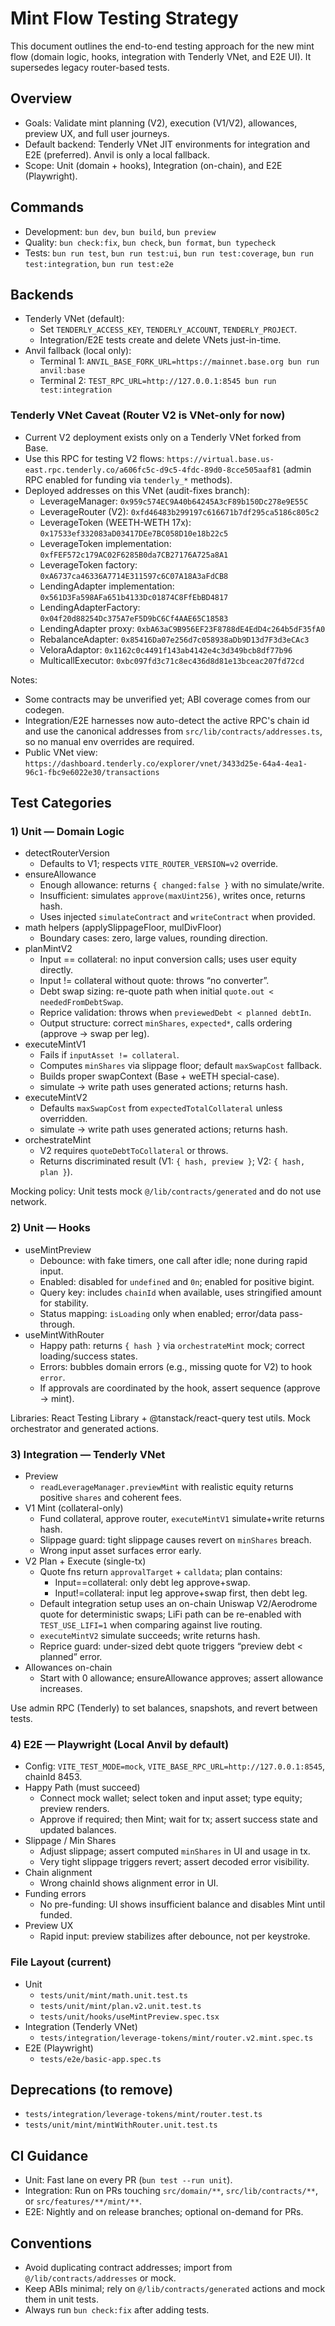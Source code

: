 # Mint Flow Testing Strategy

This document outlines the end-to-end testing approach for the new mint flow (domain logic, hooks, integration with Tenderly VNet, and E2E UI). It supersedes legacy router-based tests.

## Overview

- Goals: Validate mint planning (V2), execution (V1/V2), allowances, preview UX, and full user journeys.
- Default backend: Tenderly VNet JIT environments for integration and E2E (preferred). Anvil is only a local fallback.
- Scope: Unit (domain + hooks), Integration (on-chain), and E2E (Playwright).

## Commands

- Development: `bun dev`, `bun build`, `bun preview`
- Quality: `bun check:fix`, `bun check`, `bun format`, `bun typecheck`
- Tests: `bun run test`, `bun run test:ui`, `bun run test:coverage`, `bun run test:integration`, `bun run test:e2e`

## Backends

- Tenderly VNet (default):
  - Set `TENDERLY_ACCESS_KEY`, `TENDERLY_ACCOUNT`, `TENDERLY_PROJECT`.
  - Integration/E2E tests create and delete VNets just-in-time.
- Anvil fallback (local only):
  - Terminal 1: `ANVIL_BASE_FORK_URL=https://mainnet.base.org bun run anvil:base`
  - Terminal 2: `TEST_RPC_URL=http://127.0.0.1:8545 bun run test:integration`

### Tenderly VNet Caveat (Router V2 is VNet-only for now)

- Current V2 deployment exists only on a Tenderly VNet forked from Base.
- Use this RPC for testing V2 flows: `https://virtual.base.us-east.rpc.tenderly.co/a606fc5c-d9c5-4fdc-89d0-8cce505aaf81` (admin RPC enabled for funding via `tenderly_*` methods).
- Deployed addresses on this VNet (audit-fixes branch):
  - LeverageManager: `0x959c574EC9A40b64245A3cF89b150Dc278e9E55C`
  - LeverageRouter (V2): `0xfd46483b299197c616671b7df295ca5186c805c2`
  - LeverageToken (WEETH-WETH 17x): `0x17533ef332083aD03417DEe7BC058D10e18b22c5`
  - LeverageToken implementation: `0xfFEF572c179AC02F6285B0da7CB27176A725a8A1`
  - LeverageToken factory: `0xA6737ca46336A7714E311597c6C07A18A3aFdCB8`
  - LendingAdapter implementation: `0x561D3Fa598AFa651b4133Dc01874C8FfEbBD4817`
  - LendingAdapterFactory: `0x04f20d88254Dc375A7eF5D9bC6Cf4AAE65C18583`
  - LendingAdapter proxy: `0xbA63aC9B956EF23F8788dE4EdD4c264b5dF35fA0`
  - RebalanceAdapter: `0x85416Da07e256d7c058938aDb9D13d7F3d3eCAc3`
  - VeloraAdaptor: `0x1162c0c4491f143ab4142e4c3d349bcb8df77b96`
  - MulticallExecutor: `0xbc097fd3c71c8ec436d8d81e13bceac207fd72cd`

Notes:
- Some contracts may be unverified yet; ABI coverage comes from our codegen.
- Integration/E2E harnesses now auto-detect the active RPC's chain id and use the canonical addresses from `src/lib/contracts/addresses.ts`, so no manual env overrides are required.
- Public VNet view: `https://dashboard.tenderly.co/explorer/vnet/3433d25e-64a4-4ea1-96c1-fbc9e6022e30/transactions`

## Test Categories

### 1) Unit — Domain Logic

- detectRouterVersion
  - Defaults to V1; respects `VITE_ROUTER_VERSION=v2` override.
- ensureAllowance
  - Enough allowance: returns `{ changed:false }` with no simulate/write.
  - Insufficient: simulates `approve(maxUint256)`, writes once, returns hash.
  - Uses injected `simulateContract` and `writeContract` when provided.
- math helpers (applySlippageFloor, mulDivFloor)
  - Boundary cases: zero, large values, rounding direction.
- planMintV2
  - Input == collateral: no input conversion calls; uses user equity directly.
  - Input != collateral without quote: throws “no converter”.
  - Debt swap sizing: re-quote path when initial `quote.out < neededFromDebtSwap`.
  - Reprice validation: throws when `previewedDebt < planned debtIn`.
  - Output structure: correct `minShares`, `expected*`, calls ordering (approve → swap per leg).
- executeMintV1
  - Fails if `inputAsset != collateral`.
  - Computes `minShares` via slippage floor; default `maxSwapCost` fallback.
  - Builds proper swapContext (Base + weETH special-case).
  - simulate → write path uses generated actions; returns hash.
- executeMintV2
  - Defaults `maxSwapCost` from `expectedTotalCollateral` unless overridden.
  - simulate → write path uses generated actions; returns hash.
- orchestrateMint
  - V2 requires `quoteDebtToCollateral` or throws.
  - Returns discriminated result (V1: `{ hash, preview }`; V2: `{ hash, plan }`).

Mocking policy: Unit tests mock `@/lib/contracts/generated` and do not use network.

### 2) Unit — Hooks

- useMintPreview
  - Debounce: with fake timers, one call after idle; none during rapid input.
  - Enabled: disabled for `undefined` and `0n`; enabled for positive bigint.
  - Query key: includes `chainId` when available, uses stringified amount for stability.
  - Status mapping: `isLoading` only when enabled; error/data pass-through.
- useMintWithRouter
  - Happy path: returns `{ hash }` via `orchestrateMint` mock; correct loading/success states.
  - Errors: bubbles domain errors (e.g., missing quote for V2) to hook `error`.
  - If approvals are coordinated by the hook, assert sequence (approve → mint).

Libraries: React Testing Library + @tanstack/react-query test utils. Mock orchestrator and generated actions.

### 3) Integration — Tenderly VNet

- Preview
  - `readLeverageManager.previewMint` with realistic equity returns positive `shares` and coherent fees.
- V1 Mint (collateral-only)
  - Fund collateral, approve router, `executeMintV1` simulate+write returns hash.
  - Slippage guard: tight slippage causes revert on `minShares` breach.
  - Wrong input asset surfaces error early.
- V2 Plan + Execute (single-tx)
  - Quote fns return `approvalTarget` + `calldata`; plan contains:
    - Input==collateral: only debt leg approve+swap.
    - Input!=collateral: input leg approve+swap first, then debt leg.
  - Default integration setup uses an on-chain Uniswap V2/Aerodrome quote for deterministic swaps; LiFi path can be re-enabled with `TEST_USE_LIFI=1` when comparing against live routing.
  - `executeMintV2` simulate succeeds; write returns hash.
  - Reprice guard: under-sized debt quote triggers “preview debt < planned” error.
- Allowances on-chain
  - Start with 0 allowance; ensureAllowance approves; assert allowance increases.

Use admin RPC (Tenderly) to set balances, snapshots, and revert between tests.

### 4) E2E — Playwright (Local Anvil by default)

- Config: `VITE_TEST_MODE=mock`, `VITE_BASE_RPC_URL=http://127.0.0.1:8545`, chainId 8453.
- Happy Path (must succeed)
  - Connect mock wallet; select token and input asset; type equity; preview renders.
  - Approve if required; then Mint; wait for tx; assert success state and updated balances.
- Slippage / Min Shares
  - Adjust slippage; assert computed `minShares` in UI and usage in tx.
  - Very tight slippage triggers revert; assert decoded error visibility.
- Chain alignment
  - Wrong chainId shows alignment error in UI.
- Funding errors
  - No pre-funding: UI shows insufficient balance and disables Mint until funded.
- Preview UX
  - Rapid input: preview stabilizes after debounce, not per keystroke.

### File Layout (current)

- Unit
  - `tests/unit/mint/math.unit.test.ts`
  - `tests/unit/mint/plan.v2.unit.test.ts`
  - `tests/unit/hooks/useMintPreview.spec.tsx`
- Integration (Tenderly VNet)
  - `tests/integration/leverage-tokens/mint/router.v2.mint.spec.ts`
- E2E (Playwright)
  - `tests/e2e/basic-app.spec.ts`

## Deprecations (to remove)

- `tests/integration/leverage-tokens/mint/router.test.ts`
- `tests/unit/mint/mintWithRouter.unit.test.ts`

## CI Guidance

- Unit: Fast lane on every PR (`bun test --run unit`).
- Integration: Run on PRs touching `src/domain/**`, `src/lib/contracts/**`, or `src/features/**/mint/**`.
- E2E: Nightly and on release branches; optional on-demand for PRs.

## Conventions

- Avoid duplicating contract addresses; import from `@/lib/contracts/addresses` or mock.
- Keep ABIs minimal; rely on `@/lib/contracts/generated` actions and mock them in unit tests.
- Always run `bun check:fix` after adding tests.

